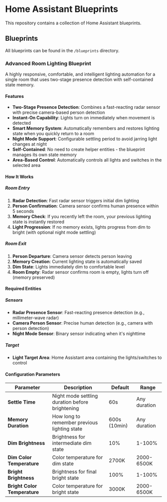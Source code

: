 # Home Assistant Blueprints

This repository contains a collection of Home Assistant blueprints.

## Blueprints

All blueprints can be found in the `/blueprints` directory.

### Advanced Room Lighting Blueprint

A highly responsive, comfortable, and intelligent lighting automation for a single room that uses two-stage presence detection with self-contained state memory.

#### Features

- **Two-Stage Presence Detection**: Combines a fast-reacting radar sensor with precise camera-based person detection
- **Instant-On Capability**: Lights turn on immediately when movement is detected
- **Smart Memory System**: Automatically remembers and restores lighting state when you quickly return to a room
- **Night Mode Support**: Configurable settling period to avoid jarring light changes at night
- **Self-Contained**: No need to create helper entities - the blueprint manages its own state memory
- **Area-Based Control**: Automatically controls all lights and switches in the selected area

#### How It Works

##### Room Entry
1. **Radar Detection**: Fast radar sensor triggers initial dim lighting
2. **Person Confirmation**: Camera sensor confirms human presence within 5 seconds
3. **Memory Check**: If you recently left the room, your previous lighting state is instantly restored
4. **Light Progression**: If no memory exists, lights progress from dim to bright (with optional night mode settling)

##### Room Exit
1. **Person Departure**: Camera sensor detects person leaving
2. **Memory Creation**: Current lighting state is automatically saved
3. **Dim State**: Lights immediately dim to comfortable level
4. **Room Empty**: Radar sensor confirms room is empty, lights turn off (memory preserved)

#### Required Entities

##### Sensors
- **Radar Presence Sensor**: Fast-reacting presence detection (e.g., millimeter-wave radar)
- **Camera Person Sensor**: Precise human detection (e.g., camera with person detection)
- **Night Mode Sensor**: Binary sensor indicating when it's nighttime

##### Target
- **Light Target Area**: Home Assistant area containing the lights/switches to control

#### Configuration Parameters

| Parameter | Description | Default | Range |
|-----------|-------------|---------|-------|
| **Settle Time** | Night mode settling duration before brightening | 60s | Any duration |
| **Memory Duration** | How long to remember previous lighting state | 600s (10min) | Any duration |
| **Dim Brightness** | Brightness for intermediate dim state | 10% | 1-100% |
| **Dim Color Temperature** | Color temperature for dim state | 2700K | 2000-6500K |
| **Bright Brightness** | Brightness for final bright state | 100% | 1-100% |
| **Bright Color Temperature** | Color temperature for bright state | 3000K | 2000-6500K |
